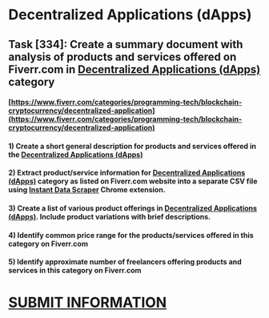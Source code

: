 # Decentralized Applications (dApps)
## Task [334]: Create a summary document with analysis of products and services offered on Fiverr.com in [Decentralized Applications (dApps)](https://www.fiverr.com/categories/programming-tech/blockchain-cryptocurrency/decentralized-application) category
#### [https://www.fiverr.com/categories/programming-tech/blockchain-cryptocurrency/decentralized-application](https://www.fiverr.com/categories/programming-tech/blockchain-cryptocurrency/decentralized-application)
#### 1) Create a short general description for products and services offered in the [Decentralized Applications (dApps)](https://www.fiverr.com/categories/programming-tech/blockchain-cryptocurrency/decentralized-application)
#### 2) Extract product/service information for [Decentralized Applications (dApps)](https://www.fiverr.com/categories/programming-tech/blockchain-cryptocurrency/decentralized-application) category as listed on Fiverr.com website into a separate CSV file using [Instant Data Scraper](https://chrome.google.com/webstore/detail/instant-data-scraper/ofaokhiedipichpaobibbnahnkdoiiah) Chrome extension.
#### 3) Create a list of various product offerings in [Decentralized Applications (dApps)](https://www.fiverr.com/categories/programming-tech/blockchain-cryptocurrency/decentralized-application). Include product variations with brief descriptions.
#### 4) Identify common price range for the products/services offered in this category on Fiverr.com
#### 5) Identify approximate number of freelancers offering products and services in this category on Fiverr.com

# [SUBMIT INFORMATION](https://forms.office.com/r/8AEKjkLxKG)
